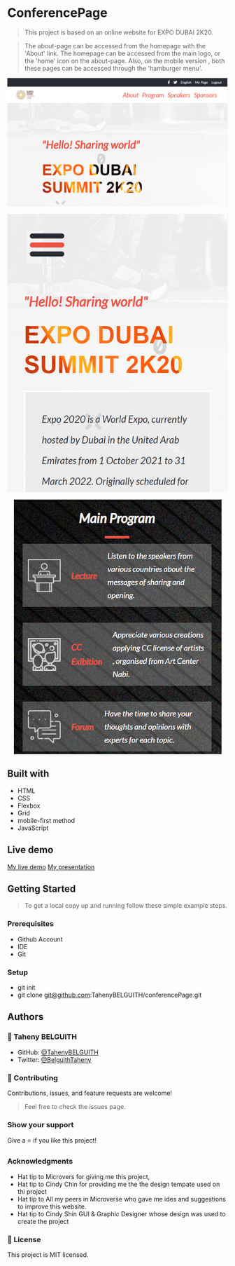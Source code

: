 # ConferencePage


> This project is based on an online website for EXPO DUBAI 2K20.

>The about-page can be accessed from the homepage with the 'About' link. The homepage can be accessed from the main logo, or the 'home' icon on the about-page. Also, on the mobile version
, both these pages can be accessed through the 'hamburger menu'.

<p align="center">
  <img src="pictures/screenshots/1.PNG"/>
</p>


<p align="center">
  <img src="pictures/screenshots/2.PNG"/>
</p>


<p align="center">
  <img src="pictures/screenshots/3.PNG"/>
</p>

## Built with

- HTML
- CSS
- Flexbox
- Grid
- mobile-first method
- JavaScript


## Live demo

[My live demo](https://tahenybelguith.github.io/conferencePage/) 
[My presentation](https://www.loom.com/share/ea44595200144597b21e5298d1a8e0bd)

## Getting Started

> To get a local copy up and running follow these simple example steps.

### Prerequisites

- Github Account
- IDE
- Git

### Setup

- git init
- git clone git@github.com:TahenyBELGUITH/conferencePage.git

## Authors

### 👩 Taheny BELGUITH

- GitHub: [@TahenyBELGUITH](https://github.com/TahenyBELGUITH)
- Twitter: [@BelguithTaheny](https://twitter.com/BelguithTaheny)

### 🤝 Contributing

Contributions, issues, and feature requests are welcome!

> Feel free to check the issues page.

### Show your support

Give a ⭐️ if you like this project!


### Acknowledgments
- Hat tip to Microvers for giving me this project,
- Hat tip to Cindy Chin for providing me the the design tempate used on thi project
- Hat tip to All my peers in Microverse who gave me ides and suggestions to improve this website.
- Hat tip to Cindy Shin GUI & Graphic Designer whose design was used to create the project


### 📝 License

This project is MIT licensed.
